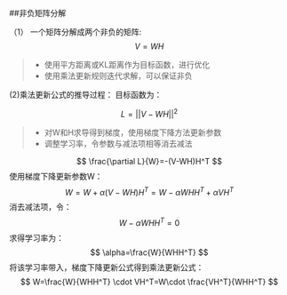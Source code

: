 ##非负矩阵分解

（1） 一个矩阵分解成两个非负的矩阵:
$$
V=WH
$$

>* 使用平方距离或KL距离作为目标函数，进行优化
>* 使用乘法更新规则迭代求解，可以保证非负

(2)乘法更新公式的推导过程：
目标函数为：

$$
L= ||V-WH||^2
$$
>* 对W和H求导得到梯度，使用梯度下降方法更新参数
>* 调整学习率，令参数与减法项相等消去减法

$$
\frac{\partial L}{W}=-(V-WH)H^T
$$
使用梯度下降更新参数W：
$$
W=W+\alpha(V-WH)H^T=W-\alpha WHH^T+\alpha VH^T
$$
消去减法项，令：
$$
W-\alpha WHH^T=0
$$
求得学习率为：
$$
\alpha=\frac{W}{WHH^T}
$$
将该学习率带入，梯度下降更新公式得到乘法更新公式：
$$
W=\frac{W}{WHH^T} \cdot VH^T=W\cdot \frac{VH^T}{WHH^T}
$$
